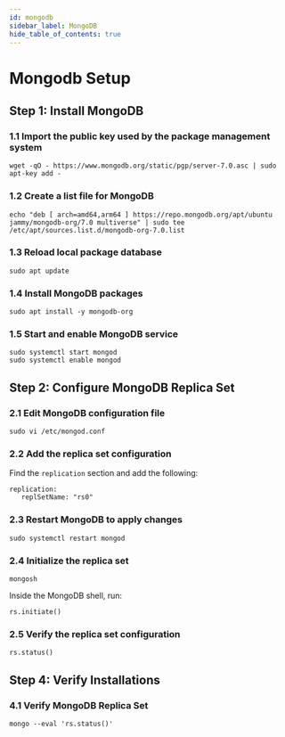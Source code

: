 ```yaml
---
id: mongodb
sidebar_label: MongoDB
hide_table_of_contents: true
---
```

# Mongodb Setup

## Step 1: Install MongoDB
### 1.1 Import the public key used by the package management system

```
wget -qO - https://www.mongodb.org/static/pgp/server-7.0.asc | sudo apt-key add -
```

### 1.2 Create a list file for MongoDB

```
echo "deb [ arch=amd64,arm64 ] https://repo.mongodb.org/apt/ubuntu jammy/mongodb-org/7.0 multiverse" | sudo tee /etc/apt/sources.list.d/mongodb-org-7.0.list
```

### 1.3 Reload local package database

```
sudo apt update
```

### 1.4 Install MongoDB packages

```
sudo apt install -y mongodb-org
```

### 1.5 Start and enable MongoDB service

```
sudo systemctl start mongod
sudo systemctl enable mongod
```

## Step 2: Configure MongoDB Replica Set

### 2.1 Edit MongoDB configuration file

```
sudo vi /etc/mongod.conf
```

### 2.2 Add the replica set configuration

Find the `replication` section and add the following:

```
replication:
   replSetName: "rs0"
```

### 2.3 Restart MongoDB to apply changes

```
sudo systemctl restart mongod
```

### 2.4 Initialize the replica set

```
mongosh
```

Inside the MongoDB shell, run:

```
rs.initiate()
```

### 2.5 Verify the replica set configuration

```
rs.status()
```



## Step 4: Verify Installations

### 4.1 Verify MongoDB Replica Set

```
mongo --eval 'rs.status()'
```